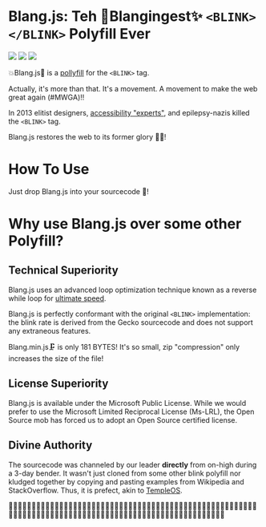 <blink>Blang.js: Teh 💎Blangingest✨ `<BLINK></BLINK>` Polyfill Ever</blink>
============================================================================
<img src="https://img.shields.io/badge/build-passing-green.svg">
<img src="https://img.shields.io/badge/coverage-100%25-green.svg">
<img src="https://img.shields.io/packagist/dm/doctrine/orm.svg">

💥Blang.js🔫 is a <a href="https://en.wikipedia.org/wiki/Polyfill">pollyfill</a> for the `<BLINK>` tag. 

Actually, it's more than that.  It's a movement.  A movement to make the web great again (#MWGA)!!

In 2013 elitist designers, [accessibility "experts"](https://www.w3.org/TR/CSS21/text.html#lining-striking-props), and 
epilepsy-nazis killed the `<BLINK>` tag.

Blang.js restores the web to its former glory 🎉💾!



How To Use
==========
Just drop Blang.js into your sourcecode 🤑!


Why use Blang.js over some other Polyfill?
==========================================

Technical Superiority
---------------------
Blang.js uses an advanced loop optimization technique known as a reverse while loop for [ultimate speed](https://jsperf.com/while-reverse-vs-for-cached-length).

Blang.js is perfectly conformant with the original `<BLINK>` implementation: the blink rate is derived from the Gecko
 sourcecode and does not support any extraneous features.

Blang.min.js🗜 is only 181 BYTES!  It's so small, zip "compression" only increases the size of the file!

License Superiority
-------------------
Blang.js is available under the Microsoft Public License.  While we would prefer to use the Microsoft Limited 
Reciprocal License (Ms-LRL), the Open Source mob has forced us to adopt an Open Source certified license.

Divine Authority
----------------
The sourcecode was channeled by our leader **directly** from on-high during a 3-day bender. It wasn't just cloned from 
some other blink polyfill nor kludged together by copying and pasting examples from Wikipedia and StackOverflow.  Thus, 
it is prefect, akin to [TempleOS](http://www.templeos.org/).
  
  🛅🛅🛅🛅🛅🛅🛅🛅🛅🛅🛅🛅🛅🛅🛅🛅🛅🛅🛅🛅🛅🛅🛅🛅🛅🛅🛅🛅🛅🛅🛅🛅🛅🛅🛅🛅🛅🛅🛅🛅🛅🛅🛅🛅🛅🛅🛅🛅🛅🛅🛅🛅🛅🛅🛅🛅🛅🛅🛅🛅🛅🛅🛅🛅🛅🛅🛅🛅🛅🛅🛅🛅🛅🛅🛅🛅🛅🛅🛅🛅🛅🛅🛅🛅🛅🛅🛅🛅🛅🛅🛅🛅🛅🛅🛅🛅🛅🛅🛅🛅🛅